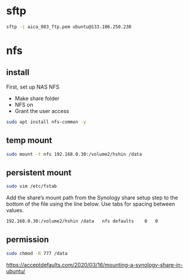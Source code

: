 # sftp
```bash
sftp -i aica_083_ftp.pem ubuntu@133.186.250.230
```

# nfs

## install
First, set up NAS NFS
- Make share folder
- NFS on
- Grant the user access

```bash
sudo apt install nfs-common -y
```
## temp mount
```bash
sudo mount -t nfs 192.168.0.30:/volume2/hshin /data
```

## persistent mount
```bash
sudo vim /etc/fstab
```
Add the share’s mount path from the Synology share setup step to the bottom of the file using the line below. Use tabs for spacing between values.
```bash
192.168.0.30:/volume2/hshin /data   nfs defaults    0   0
```
## permission
```bash
sudo chmod -R 777 /data
```



https://acceptdefaults.com/2020/03/16/mounting-a-synology-share-in-ubuntu/
